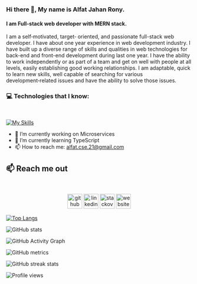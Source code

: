 ### Hi there 👋, My name is Alfat Jahan Rony.
#### I am Full-stack web developer with MERN stack.
I am a self‑motivated, target‑ oriented, and passionate full-stack web developer. I have about one year experience in web development industry. I have built up a diverse range of skills and qualities in web technologies for back-end and front-end development during last one year. I have the ability to work independently or as part of a team and get on well with people at all levels, easily establishing good working relationships. I am adaptable, quick to learn new skills, well capable of searching for various development‑related issues and have the ability to solve those issues.

### :computer: Technologies that I know:
<br>

[![My Skills](https://skills.thijs.gg/icons?i=js,html,css,react,typescript,redux,bootstrap,tailwind,mongodb,nextjs,express,nodejs,firebase,jest,mysql,prisma,aws,docker,git,github,graphql,postman,latex,figma,c,python)](https://skills.thijs.gg)

- 🔭 I’m currently working on Microservices 
- 🌱 I’m currently learning TypeScript 
- 📫 How to reach me: alfat.cse.21@gmail.com 
## :mailbox: Reach me out

<br />

[<p align="center"><img src='https://cdn.jsdelivr.net/npm/simple-icons@3.0.1/icons/github.svg' alt='github' height='40'>](https://github.com/alfatcse)  [<img src='https://cdn.jsdelivr.net/npm/simple-icons@3.0.1/icons/linkedin.svg' alt='linkedin' height='40'>](https://www.linkedin.com/in/alfat-jahan-rony-38920b163/)  [<img src='https://cdn.jsdelivr.net/npm/simple-icons@3.0.1/icons/stackoverflow.svg' alt='stackoverflow' height='40'>](https://stackoverflow.com/users/https://stackoverflow.com/users/17832297/alfat-jahan)  [<img src='https://cdn.jsdelivr.net/npm/simple-icons@3.0.1/icons/icloud.svg' alt='website' height='40'>](https://alfats-portfolio.onrender.com/)  

[![Top Langs](https://github-readme-stats.vercel.app/api/top-langs/?username=alfatcse)](https://github.com/anuraghazra/github-readme-stats)

![GitHub stats](https://github-readme-stats.vercel.app/api?username=alfatcse&show_icons=true&count_private=true)  

![GitHub Activity Graph](https://activity-graph.herokuapp.com/graph?username=alfatcse)  

![GitHub metrics](https://metrics.lecoq.io/alfatcse)  

![GitHub streak stats](https://streak-stats.demolab.com/?user=alfatcse)  

![Profile views](https://gpvc.arturio.dev/alfatcse)  
